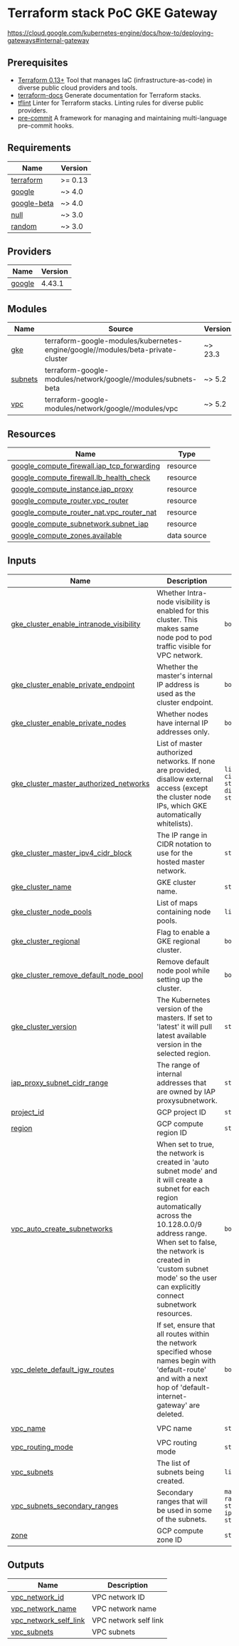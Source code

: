# Terraform stack PoC GKE Gateway
https://cloud.google.com/kubernetes-engine/docs/how-to/deploying-gateways#internal-gateway

## Prerequisites
* [Terraform 0.13+](https://developer.hashicorp.com/terraform/downloads) Tool that manages IaC (infrastructure-as-code) in diverse public cloud providers and tools.
* [terraform-docs](https://github.com/terraform-docs/terraform-docs/releases/) Generate documentation for Terraform stacks.
* [tflint](https://github.com/terraform-linters/tflint) Linter for Terraform stacks. Linting rules for diverse public providers.
* [pre-commit](https://pre-commit.com/) A framework for managing and maintaining multi-language pre-commit hooks.


<!-- BEGINNING OF PRE-COMMIT-TERRAFORM DOCS HOOK -->
## Requirements

| Name | Version |
|------|---------|
| <a name="requirement_terraform"></a> [terraform](#requirement\_terraform) | >= 0.13 |
| <a name="requirement_google"></a> [google](#requirement\_google) | ~> 4.0 |
| <a name="requirement_google-beta"></a> [google-beta](#requirement\_google-beta) | ~> 4.0 |
| <a name="requirement_null"></a> [null](#requirement\_null) | ~> 3.0 |
| <a name="requirement_random"></a> [random](#requirement\_random) | ~> 3.0 |

## Providers

| Name | Version |
|------|---------|
| <a name="provider_google"></a> [google](#provider\_google) | 4.43.1 |

## Modules

| Name | Source | Version |
|------|--------|---------|
| <a name="module_gke"></a> [gke](#module\_gke) | terraform-google-modules/kubernetes-engine/google//modules/beta-private-cluster | ~> 23.3 |
| <a name="module_subnets"></a> [subnets](#module\_subnets) | terraform-google-modules/network/google//modules/subnets-beta | ~> 5.2 |
| <a name="module_vpc"></a> [vpc](#module\_vpc) | terraform-google-modules/network/google//modules/vpc | ~> 5.2 |

## Resources

| Name | Type |
|------|------|
| [google_compute_firewall.iap_tcp_forwarding](https://registry.terraform.io/providers/hashicorp/google/latest/docs/resources/compute_firewall) | resource |
| [google_compute_firewall.lb_health_check](https://registry.terraform.io/providers/hashicorp/google/latest/docs/resources/compute_firewall) | resource |
| [google_compute_instance.iap_proxy](https://registry.terraform.io/providers/hashicorp/google/latest/docs/resources/compute_instance) | resource |
| [google_compute_router.vpc_router](https://registry.terraform.io/providers/hashicorp/google/latest/docs/resources/compute_router) | resource |
| [google_compute_router_nat.vpc_router_nat](https://registry.terraform.io/providers/hashicorp/google/latest/docs/resources/compute_router_nat) | resource |
| [google_compute_subnetwork.subnet_iap](https://registry.terraform.io/providers/hashicorp/google/latest/docs/resources/compute_subnetwork) | resource |
| [google_compute_zones.available](https://registry.terraform.io/providers/hashicorp/google/latest/docs/data-sources/compute_zones) | data source |

## Inputs

| Name | Description | Type | Default | Required |
|------|-------------|------|---------|:--------:|
| <a name="input_gke_cluster_enable_intranode_visibility"></a> [gke\_cluster\_enable\_intranode\_visibility](#input\_gke\_cluster\_enable\_intranode\_visibility) | Whether Intra-node visibility is enabled for this cluster. This makes same node pod to pod traffic visible for VPC network. | `bool` | `false` | no |
| <a name="input_gke_cluster_enable_private_endpoint"></a> [gke\_cluster\_enable\_private\_endpoint](#input\_gke\_cluster\_enable\_private\_endpoint) | Whether the master's internal IP address is used as the cluster endpoint. | `bool` | `false` | no |
| <a name="input_gke_cluster_enable_private_nodes"></a> [gke\_cluster\_enable\_private\_nodes](#input\_gke\_cluster\_enable\_private\_nodes) | Whether nodes have internal IP addresses only. | `bool` | `false` | no |
| <a name="input_gke_cluster_master_authorized_networks"></a> [gke\_cluster\_master\_authorized\_networks](#input\_gke\_cluster\_master\_authorized\_networks) | List of master authorized networks. If none are provided, disallow external access (except the cluster node IPs, which GKE automatically whitelists). | `list(object({ cidr_block = string, display_name = string }))` | `[]` | no |
| <a name="input_gke_cluster_master_ipv4_cidr_block"></a> [gke\_cluster\_master\_ipv4\_cidr\_block](#input\_gke\_cluster\_master\_ipv4\_cidr\_block) | The IP range in CIDR notation to use for the hosted master network. | `string` | n/a | yes |
| <a name="input_gke_cluster_name"></a> [gke\_cluster\_name](#input\_gke\_cluster\_name) | GKE cluster name. | `string` | `"test-cluster"` | no |
| <a name="input_gke_cluster_node_pools"></a> [gke\_cluster\_node\_pools](#input\_gke\_cluster\_node\_pools) | List of maps containing node pools. | `list(map(any))` | n/a | yes |
| <a name="input_gke_cluster_regional"></a> [gke\_cluster\_regional](#input\_gke\_cluster\_regional) | Flag to enable a GKE regional cluster. | `bool` | `false` | no |
| <a name="input_gke_cluster_remove_default_node_pool"></a> [gke\_cluster\_remove\_default\_node\_pool](#input\_gke\_cluster\_remove\_default\_node\_pool) | Remove default node pool while setting up the cluster. | `bool` | `false` | no |
| <a name="input_gke_cluster_version"></a> [gke\_cluster\_version](#input\_gke\_cluster\_version) | The Kubernetes version of the masters. If set to 'latest' it will pull latest available version in the selected region. | `string` | `"latest"` | no |
| <a name="input_iap_proxy_subnet_cidr_range"></a> [iap\_proxy\_subnet\_cidr\_range](#input\_iap\_proxy\_subnet\_cidr\_range) | The range of internal addresses that are owned by IAP proxysubnetwork. | `string` | `null` | no |
| <a name="input_project_id"></a> [project\_id](#input\_project\_id) | GCP project ID | `string` | n/a | yes |
| <a name="input_region"></a> [region](#input\_region) | GCP compute region ID | `string` | n/a | yes |
| <a name="input_vpc_auto_create_subnetworks"></a> [vpc\_auto\_create\_subnetworks](#input\_vpc\_auto\_create\_subnetworks) | When set to true, the network is created in 'auto subnet mode' and it will create a subnet for each region automatically across the 10.128.0.0/9 address range. <br>When set to false, the network is created in 'custom subnet mode' so the user can explicitly connect subnetwork resources. | `bool` | `false` | no |
| <a name="input_vpc_delete_default_igw_routes"></a> [vpc\_delete\_default\_igw\_routes](#input\_vpc\_delete\_default\_igw\_routes) | If set, ensure that all routes within the network specified whose names begin with 'default-route' and with a next hop of 'default-internet-gateway' are deleted. | `bool` | `false` | no |
| <a name="input_vpc_name"></a> [vpc\_name](#input\_vpc\_name) | VPC name | `string` | `"test-vpc"` | no |
| <a name="input_vpc_routing_mode"></a> [vpc\_routing\_mode](#input\_vpc\_routing\_mode) | VPC routing mode | `string` | `"GLOBAL"` | no |
| <a name="input_vpc_subnets"></a> [vpc\_subnets](#input\_vpc\_subnets) | The list of subnets being created. | `list(map(string))` | n/a | yes |
| <a name="input_vpc_subnets_secondary_ranges"></a> [vpc\_subnets\_secondary\_ranges](#input\_vpc\_subnets\_secondary\_ranges) | Secondary ranges that will be used in some of the subnets. | `map(list(object({ range_name = string, ip_cidr_range = string })))` | `{}` | no |
| <a name="input_zone"></a> [zone](#input\_zone) | GCP compute zone ID | `string` | n/a | yes |

## Outputs

| Name | Description |
|------|-------------|
| <a name="output_vpc_network_id"></a> [vpc\_network\_id](#output\_vpc\_network\_id) | VPC network ID |
| <a name="output_vpc_network_name"></a> [vpc\_network\_name](#output\_vpc\_network\_name) | VPC network name |
| <a name="output_vpc_network_self_link"></a> [vpc\_network\_self\_link](#output\_vpc\_network\_self\_link) | VPC network self link |
| <a name="output_vpc_subnets"></a> [vpc\_subnets](#output\_vpc\_subnets) | VPC subnets |
<!-- END OF PRE-COMMIT-TERRAFORM DOCS HOOK -->